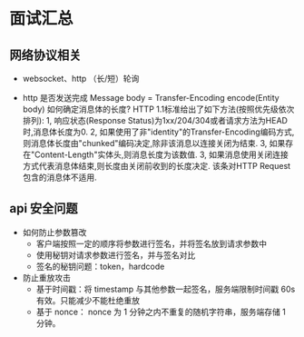 # 面试汇总

## 网络协议相关

- websocket、http （长/短）轮询

- http 是否发送完成
    Message body = Transfer-Encoding encode(Entity body)
如何确定消息体的长度? HTTP 1.1标准给出了如下方法(按照优先级依次排列):
    1, 响应状态(Response Status)为1xx/204/304或者请求方法为HEAD时,消息体长度为0.
    2, 如果使用了非"identity"的Transfer-Encoding编码方式,则消息体长度由"chunked"编码决定,除非该消息以连接关闭为结束.
    3, 如果存在"Content-Length"实体头,则消息长度为该数值.
    3, 如果消息使用关闭连接方式代表消息体结束,则长度由关闭前收到的长度决定. 该条对HTTP Request包含的消息体不适用.

## api 安全问题

- 如何防止参数篡改
    - 客户端按照一定的顺序将参数进行签名，并将签名放到请求参数中
    - 使用秘钥对请求参数进行签名，并与签名对比
    - 签名的秘钥问题：token，hardcode
- 防止重放攻击
    - 基于时间戳：将 timestamp 与其他参数一起签名，服务端限制时间戳 60s 有效。只能减少不能杜绝重放
    - 基于 nonce： nonce 为 1 分钟之内不重复的随机字符串，服务端存储 1 分钟。